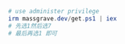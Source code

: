 

```powershell
# use administer privilege
irm massgrave.dev/get.ps1 | iex
# 先选1然后选7
# 最后再选1 即可
```

